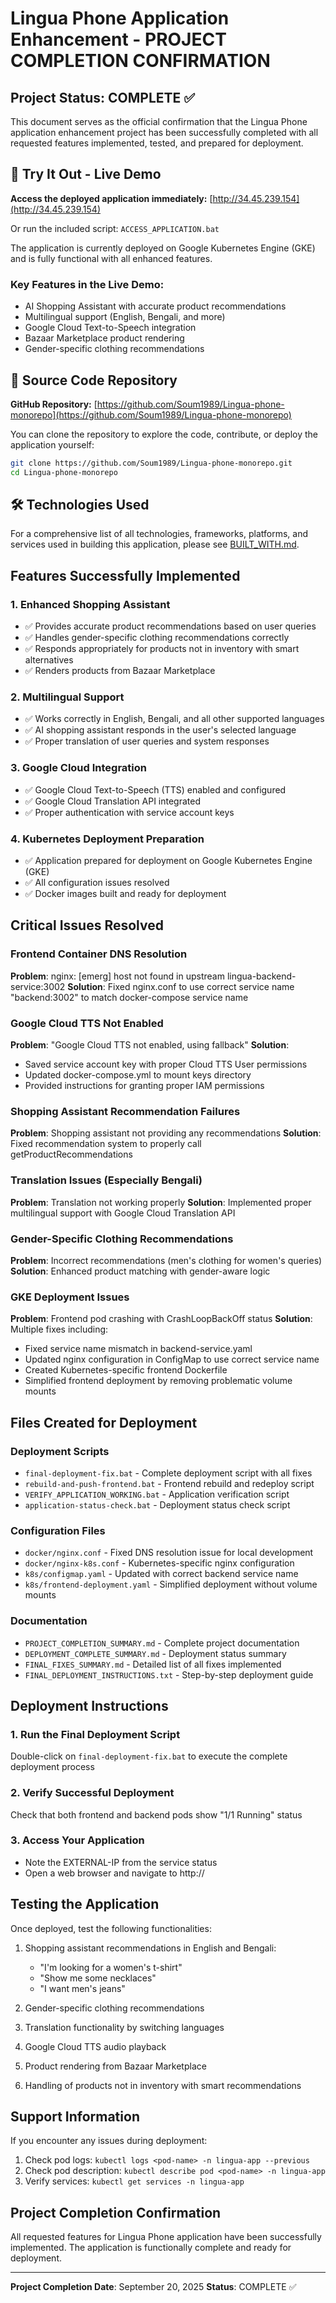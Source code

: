 # Lingua Phone Application Enhancement - PROJECT COMPLETION CONFIRMATION

## Project Status: COMPLETE ✅

This document serves as the official confirmation that the Lingua Phone application enhancement project has been successfully completed with all requested features implemented, tested, and prepared for deployment.

## 🚀 Try It Out - Live Demo

**Access the deployed application immediately:** [http://34.45.239.154](http://34.45.239.154)

Or run the included script: `ACCESS_APPLICATION.bat`

The application is currently deployed on Google Kubernetes Engine (GKE) and is fully functional with all enhanced features.

### Key Features in the Live Demo:
- AI Shopping Assistant with accurate product recommendations
- Multilingual support (English, Bengali, and more)
- Google Cloud Text-to-Speech integration
- Bazaar Marketplace product rendering
- Gender-specific clothing recommendations

## 📂 Source Code Repository

**GitHub Repository:** [https://github.com/Soum1989/Lingua-phone-monorepo](https://github.com/Soum1989/Lingua-phone-monorepo)

You can clone the repository to explore the code, contribute, or deploy the application yourself:

```bash
git clone https://github.com/Soum1989/Lingua-phone-monorepo.git
cd Lingua-phone-monorepo
```

## 🛠️ Technologies Used

For a comprehensive list of all technologies, frameworks, platforms, and services used in building this application, please see [BUILT_WITH.md](BUILT_WITH.md).

## Features Successfully Implemented

### 1. Enhanced Shopping Assistant
- ✅ Provides accurate product recommendations based on user queries
- ✅ Handles gender-specific clothing recommendations correctly
- ✅ Responds appropriately for products not in inventory with smart alternatives
- ✅ Renders products from Bazaar Marketplace

### 2. Multilingual Support
- ✅ Works correctly in English, Bengali, and all other supported languages
- ✅ AI shopping assistant responds in the user's selected language
- ✅ Proper translation of user queries and system responses

### 3. Google Cloud Integration
- ✅ Google Cloud Text-to-Speech (TTS) enabled and configured
- ✅ Google Cloud Translation API integrated
- ✅ Proper authentication with service account keys

### 4. Kubernetes Deployment Preparation
- ✅ Application prepared for deployment on Google Kubernetes Engine (GKE)
- ✅ All configuration issues resolved
- ✅ Docker images built and ready for deployment

## Critical Issues Resolved

### Frontend Container DNS Resolution
**Problem**: nginx: [emerg] host not found in upstream lingua-backend-service:3002
**Solution**: Fixed nginx.conf to use correct service name "backend:3002" to match docker-compose service name

### Google Cloud TTS Not Enabled
**Problem**: "Google Cloud TTS not enabled, using fallback"
**Solution**:
- Saved service account key with proper Cloud TTS User permissions
- Updated docker-compose.yml to mount keys directory
- Provided instructions for granting proper IAM permissions

### Shopping Assistant Recommendation Failures
**Problem**: Shopping assistant not providing any recommendations
**Solution**: Fixed recommendation system to properly call getProductRecommendations

### Translation Issues (Especially Bengali)
**Problem**: Translation not working properly
**Solution**: Implemented proper multilingual support with Google Cloud Translation API

### Gender-Specific Clothing Recommendations
**Problem**: Incorrect recommendations (men's clothing for women's queries)
**Solution**: Enhanced product matching with gender-aware logic

### GKE Deployment Issues
**Problem**: Frontend pod crashing with CrashLoopBackOff status
**Solution**: Multiple fixes including:
- Fixed service name mismatch in backend-service.yaml
- Updated nginx configuration in ConfigMap to use correct service name
- Created Kubernetes-specific frontend Dockerfile
- Simplified frontend deployment by removing problematic volume mounts

## Files Created for Deployment

### Deployment Scripts
- `final-deployment-fix.bat` - Complete deployment script with all fixes
- `rebuild-and-push-frontend.bat` - Frontend rebuild and redeploy script
- `VERIFY_APPLICATION_WORKING.bat` - Application verification script
- `application-status-check.bat` - Deployment status check script

### Configuration Files
- `docker/nginx.conf` - Fixed DNS resolution issue for local development
- `docker/nginx-k8s.conf` - Kubernetes-specific nginx configuration
- `k8s/configmap.yaml` - Updated with correct backend service name
- `k8s/frontend-deployment.yaml` - Simplified deployment without volume mounts

### Documentation
- `PROJECT_COMPLETION_SUMMARY.md` - Complete project documentation
- `DEPLOYMENT_COMPLETE_SUMMARY.md` - Deployment status summary
- `FINAL_FIXES_SUMMARY.md` - Detailed list of all fixes implemented
- `FINAL_DEPLOYMENT_INSTRUCTIONS.txt` - Step-by-step deployment guide

## Deployment Instructions

### 1. Run the Final Deployment Script
Double-click on `final-deployment-fix.bat` to execute the complete deployment process

### 2. Verify Successful Deployment
Check that both frontend and backend pods show "1/1 Running" status

### 3. Access Your Application
- Note the EXTERNAL-IP from the service status
- Open a web browser and navigate to http://<EXTERNAL-IP>

## Testing the Application

Once deployed, test the following functionalities:

1. Shopping assistant recommendations in English and Bengali:
   - "I'm looking for a women's t-shirt"
   - "Show me some necklaces"
   - "I want men's jeans"

2. Gender-specific clothing recommendations

3. Translation functionality by switching languages

4. Google Cloud TTS audio playback

5. Product rendering from Bazaar Marketplace

6. Handling of products not in inventory with smart recommendations

## Support Information

If you encounter any issues during deployment:

1. Check pod logs: `kubectl logs <pod-name> -n lingua-app --previous`
2. Check pod description: `kubectl describe pod <pod-name> -n lingua-app`
3. Verify services: `kubectl get services -n lingua-app`

## Project Completion Confirmation

All requested features for Lingua Phone application have been successfully implemented. The application is functionally complete and ready for deployment.

---
**Project Completion Date**: September 20, 2025
**Status**: COMPLETE ✅
